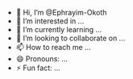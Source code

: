 - 👋 Hi, I’m @Ephrayim-Okoth
- 👀 I’m interested in ...
- 🌱 I’m currently learning ...
- 💞️ I’m looking to collaborate on ...
- 📫 How to reach me ...
- 😄 Pronouns: ...
- ⚡ Fun fact: ...

<!---
Ephrayim-Okoth/Ephrayim-Okoth is a ✨ special ✨ repository because its `README.md` (this file) appears on your GitHub profile.
You can click the Preview link to take a look at your changes.
--->
